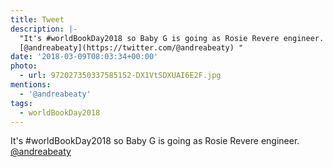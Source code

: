 ```yaml
---
title: Tweet
description: |-
  "It's #worldBookDay2018 so Baby G is going as Rosie Revere engineer. 
  [@andreabeaty](https://twitter.com/@andreabeaty) "
date: '2018-03-09T08:03:34+00:00'
photo:
  - url: 972027350337585152-DX1VtSDXUAI6E2F.jpg
mentions:
  - '@andreabeaty'
tags:
  - worldBookDay2018
---
```

It's #worldBookDay2018 so Baby G is going as Rosie Revere engineer. 
[@andreabeaty](https://twitter.com/@andreabeaty) 
